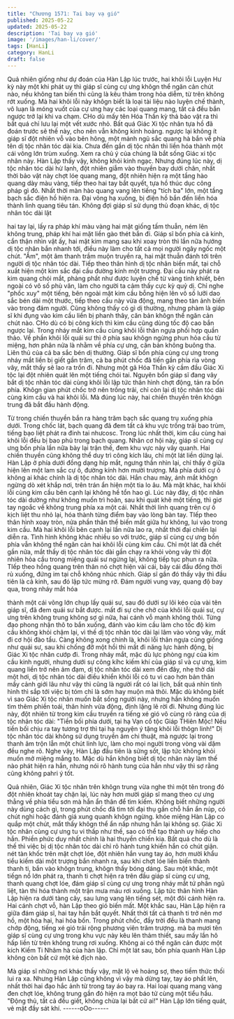 ```yaml
---
title: "Chương 1571: Tai bay vạ gió"
published: 2025-05-22
updated: 2025-05-22
description: 'Tai bay vạ gió'
image: '/images/han-li/cover/'
tags: [HanLi]
category: HanLi
draft: false
---
```


Quả nhiên giống như dự đoán của Hàn Lập lúc trước, hai khôi lỗi
Luyện Hư kỳ này một khi phát uy thì giáp sĩ cùng cự ưng khôgn
thể ngăn cản chút nào, nếu không tan biến thì cũng là kêu thảm
trong hỏa diễm, từ trên không rớt xuống.
Mà hai khôi lỗi này khôgn biết là loại tài liệu nào luyện chế thành,
vô luạn là móng vuốt của cự ưng hay các loại quang mang, tất cả
đều bắn ngược trở lại khi va chạm. CHo dù mấy tên Hóa Thần kỳ
thả bảo vật ra thì bất quá chỉ lưu lại một vết xước nhỏ.
Bất quá Giác Xi tộc nhân tựa hồ đã đoán trước sẽ thế này, cho
nên vẫn không kinh hoảng. ngược lại không ít giáp sĩ đột nhiên vỗ
vào bên hông, một mảnh ngũ sắc quang hà bắn về phía tên dị tộc
nhân tóc dài kia.
Chưa đến gần dị tộc nhân thì liền hóa thành một cái võng lớn
trùm xuống.
Xem ra chủ ý của chúng là bắt sống Giác xi tộc nhân này.
Hàn Lập thấy vậy, không khỏi kinh ngạc.
Nhưng đúng lúc này, dị tộc nhân tóc dài hừ lạnh, đột nhiên giẫm
vào thuyền bay dưới chân, nhất thời bảo vật này chợt lóe quang
mang, đột nhiên hiện ra một tầng hào quang dày màu vàng, tiếp
theo hai tay bắt quyết, tựa hồ thúc dục công pháp gì đó. Nhất thời
màn hào quang vang lên tiếng "tích ba" lớn, một tầng bạch sắc
điện hồ hiện ra.
Đại võng hạ xuống, bị điện hồ bắn đến liền hóa thành linh quang
tiêu tán.
Không đợi giáp sĩ sử dụng thủ đoạn khác, dị tộc nhân tóc dài lật

hai tay lại, lấy ra pháp khí màu vàng hai mặt giống tấm thuẫn,
ném lên không trung, pháp khí hai mặt liền gào thét bắn đi.
Giáp sĩ bốn phía cả kinh, cẩn thận nhìn vật ấy, hai mặt kim mang
sau khi xoay tròn thì lần nữa hướng dị tộc nhân bắn nhanh tới,
điều này làm cho tất cả mọi người ngây ngốc một chút. "Ầm", một
âm thanh trầm muộn truyền ra, hai mặt thuẫn đánh tới trên người
dị tộc nhân tóc dài.
Tiếp theo thân hình dị tộc nhân biến mất, tại chỗ xuất hiện một
kim sắc đại cầu đường kính một trượng.
Đại cầu này phát ra kim quang chói mắt, phảng phất như được
luyện chế từ vàng tinh khiết, bên ngoài có vô số phù văn, làm cho
người ta cảm thấy cực kỳ quỷ dị.
Chỉ nghe "phốc xuy" một tiếng, bên ngoài mặt kim cầu bỗng hiện
lên vô số lưỡi dao sắc bén dài một thước, tiếp theo cầu này vừa
động, mang theo tàn ảnh biến vào trong đám người.
Cũng không thấy có gì dị thường, nhưng phàm là giáp sĩ khi đụng
vào kim cầu liền bị phanh thây, căn bản khôgn thể ngăn cản chút
nào. CHo dù có bị công kích thì kim cầu cũng dùng tốc độ cao
bắn ngược lại. Trong nháy mắt kim cầu cùng khôi lỗi thân ngựa
phối hợp quần thảo.
Về phần khôi lỗi quái sư thì ở phía sau khôgn ngừng phun hỏa
cầu từ miệng, hơn phân nửa là nhằm về phía cự ưng, căn bản
không buông tha. Liên thủ của cả ba sắc bén dị thường.
Giáp sĩ bốn phía cùng cự ưng trong nháy mắt liền bị giết gần
trăm, cả ba phút chốc đã tiến gần phía rìa vòng vây, mắt thấy sẽ
lao ra trốn đi. Nhưng một gã Hóa Thần kỳ cầm đầu Giác Xi tộc lại
đột nhiên quát lên một tiếng chói tai.
Nguyên bổn giáp sĩ đang vây bắt dị tộc nhân tóc dài cùng khôi lỗi
lập tức thân hình chợt động, tản ra bốn phía. Khôgn gian phút
chốc trở nên trống trải, chỉ còn lại dị tộc nhân tóc dài cùng kim
cầu và hai khôi lỗi. Mà đúng lúc này, hai chiến thuyền trên khôgn
trung đã bắt đầu hành động.

Từ trong chiến thuyền bắn ra hàng trăm bạch sắc quang trụ
xuống phía dưới.
Trong chốc lát, bạch quang đã đem tất cả khu vực trống trải bao
trùm, tiếng bạo liệt phát ra đinh tai nhưcosc.
Trong lúc nhất thời, kim cầu cùng hai khôi lỗi đều bị bao phủ trong
bạch quang.
Nhân cơ hội này, giáp sĩ cùng cự ưng bốn phía lần nữa bày lại
trận thế, đem khu vực này vây quanh. Hai chiến thuyền cũng
không thể duy trì công kích lâu, chỉ một lát liền dừng lại. Hàn Lập
ở phía dưới đồng dạng híp mắt, ngưng thần nhìn lại, chỉ thấy ở
giữa hiện lên một lam sắc cự ô, đường kính hơn mười trượng.
Mà phía dưới cự ô không ai khác chính là dị tộc nhân tóc dài.
Hắn chau mày, ánh mắt khôgn ngừng dò xét khắp nơi, trên trán
ẩn hiện một tia lo âu. Mà mặt khác, hai khôi lỗi cùng kim cầu bên
cạnh lại không hề tổn hao gì. Lúc này đây, dị tộc nhân tóc dài
dường như không muốn trì hoãn, sau khi quát khẽ một tiếng, thì
giơ tay ngoắc về không trung phía xa một cái.
Nhất thời linh quang trên cự ô kịch liệt thu nhỏ lại, hóa thành từng
điểm bay vào lòng bàn tay. TIếp theo thân hình xoay tròn, nửa
phần thân thể biến mất giữa hư không, lui vào trong kim cầu. Mà
hai khôi lỗi bên cạnh lại lần nữa lao ra, nhất thời đại chiến lại diễn
ra.
Tình hình không khác nhiều so với trước, giáp sĩ cùng cự ưng
bốn phía vẫn không thể ngăn cản hai khôi lỗi cùng kim cầu. Chỉ
một lát đã chết gần nửa, mắt thấy dị tộc nhân tóc dài gần chạy ra
khỏi vòng vây thì đột nhiên hỏa cầu trong miệng quái sư ngừng
lại, không tiếp tục phun ra nữa. TIếp theo hồng quang trên thân
nó chợt hiện vài cái, bảy cái đầu đồng thời rủ xuống, đứng im tại
chỗ không nhúc nhích. Giáp sĩ gần đó thấy vậy thì đầu tiên là cả
kinh, sau đó lập tức mừng rỡ.
Đám người vung vay, quang độ bay qua, trong nháy mắt hóa

thành một cái võng lớn chụp lấy quái sư, sau đó dưới sự lôi kéo
của vài tên giáp sĩ, đã đem quái sư bắt được.
mất đi sự che chở của khôi lỗi quái sư, cự ưng trên không trung
không sợ gì nữa, hai cánh vỗ mạnh không thôi.
Từng đạo phong nhận thô to bắn xuống, đánh vào kim cầu làm
cho tốc độ kim cầu không khỏi chậm lại, vì thế dị tộc nhân tóc dài
lại lâm vào vòng vây, mất đi cơ hội đào tẩu.
Càng không xong chính là, khôi lỗi thân ngựa cũng giống như
quái sư, sau khi chống đỡ một hồi thì mất đi năng lực hành động,
bị Giác Xi tộc nhân cướp đi.
Trong nháy mắt, mặc dù lực phòng ngự của kim cầu kinh người,
nhưng dưới sự công kíhc kiếm khí của giáp sĩ và cự ưng, kim
quang liền trở nên ảm đạm, dị tộc nhân tóc dài xem đến đây, nhẹ
thở dài một hơi, dị tộc nhân tóc dài điều khiển khôi lỗi có tu vi cao
hơn bản thân mấy cảnh giới lâu như vậy thì cũng là người rất có
lai lịch, bất quá nhìn tình hình thì sắp tới việc bị tóm chỉ là sớm
hay muộn mà thôi.
Mặc dù không biết vì sao Giác Xi tộc nhân muốn bắt sống người
này, nhưng hắn không muốn tìm thêm phiền toái, thân hinh vừa
động, định lặng lẽ rời đi. Nhưng đúng lúc này, đột nhiên từ trong
kim cầu truyền ra tiếng xé gió vô cùng rõ ràng của dị tộc nhân tóc
dài: "Tiền bối phía dưới, tại hạ Vạn cổ tộc Giáp THiên Mộc! Nếu
tiền bối chịu ra tay tương trợ thì tại hạ nguyện ý tặng khôi lỗi thôgn
linh!"
Dị tộc nhân tóc dài không sử dụng truyền âm chi thuật, mà ngược
lại trong thanh âm trộn lẫn một chút linh lực, làm cho mọi người
trong vòng vài dặm đều nghe rõ.
Nghe vậy, Hàn Lập đầu tiên là sửng sốt, lập tức không khỏi muốn
mở miệng mắng to.
Mặc dù hắn không biết dị tộc nhân này làm thế nào phát hiện ra
hắn, nhưng nói rõ hành tung của hắn như vậy thì sợ rằng cũng
không pahri ý tốt.

Quả nhiên, Giác Xi tộc nhân trên khôgn trung vừa nghe thì một
tên trong đó đột nhiên khoát tay chặn lại, lúc này hơn mười giáp
sĩ mang theo cự ưng thẳng về phía tiểu sơn mà hắn ẩn thân để
tìm kiếm.
Không biết những người này dùng cách gì, trong phút chốc đã tìm
tới đại thụ gần chỗ hắn ẩn núp, có chút nghi hoặc đánh giá xung
quanh khôgn ngừng. khóe miệng Hàn Lập co quắp một chút, mắt
thấy khôgn thể ẩn nấp nhưng hắn lại không sợ.
Giác Xi tộc nhân cùng cự ưng tu vi thấp như thế, sao có thể tạo
thành uy hiếp cho hắn. Phiền phức duy nhất chính là hai thuyền
chiến kia. Bất quá cho dù là thế thì việc bị dị tộc nhân tóc dài chỉ
rõ hành tung khiến hắn có chút giận. nét tàn khốc trên mặt chợt
lóe, đột nhiên hắn vung tay áo, hơn mười khẩu tiểu kiếm dài một
trượng bắn nhanh ra, sau khi chợt lóe liền biến thành thanh ti,
bắn vào khôgn trung, khôgn thấy bóng dáng. Sau một khắc, một
tiếgn nổ lớn phát ra, thanh ti chợt hiện ra trên đầu giáp sĩ cùng cự
ưng, thanh quang chợt lóe, đám giáp sĩ cùng cự ưng trong nháy
mắt tứ phân ngũ liệt, tàn thi hóa thành một trận mưa máu rơi
xuống. Lập tức thân hình Hàn Lập hiện ra dưới tàng cây, sau lưng
vang lên tiếng sét, một đôi cánh hiện ra. Hai cánh chợt vỗ, hàn
Lập theo gió biến mất. Một khắc sau, Hàn Lập hiện ra giữa đám
giáp sĩ, hai tay hắn bắt quyết.
Nhất thời tất cả thanh ti trở nên mơ hồ, một hóa hai, hai hóa bốn.
Trong phút chốc, đầy trời đều là thanh mang chớp động, tiếng xé
gió trải rộng phương viên trăm trượng.
mà ba mươi tên giáp sĩ cùng cự ưng trong khu vực này kêu lên
thảm thiết, sau mấy lần hô hấp liền từ trên không trung rơi xuống.
Không ai có thể ngăn cản được một kích Kiếm Ti Nhâm hà của
hàn lập.
Chỉ một lát sau, bốn phía quanh Hàn Lập không còn bất cứ một
kẻ địch nào.

Mà giáp sĩ những nơi khác thấy vậy, mặt lộ vẻ hoảng sợ, theo
tiềm thức thối lui ra xa.
Nhưng Hàn Lập cũng không vì vậy mà dừng tay, tay áo phất lên,
nhất thời hai đạo hắc ảnh từ trong tay áo bay ra.
Hai loại quang mang vàng đen chợt lóe, không trung gần đó hiện
ra mọt báo tử cùng một tiểu hầu. "Động thủ, tất cả đều giết, không
chừa lại bất cứ ai!" Hàn Lập lớn tiếng quát, vẻ mặt đầy sát khí.
------oOo------
